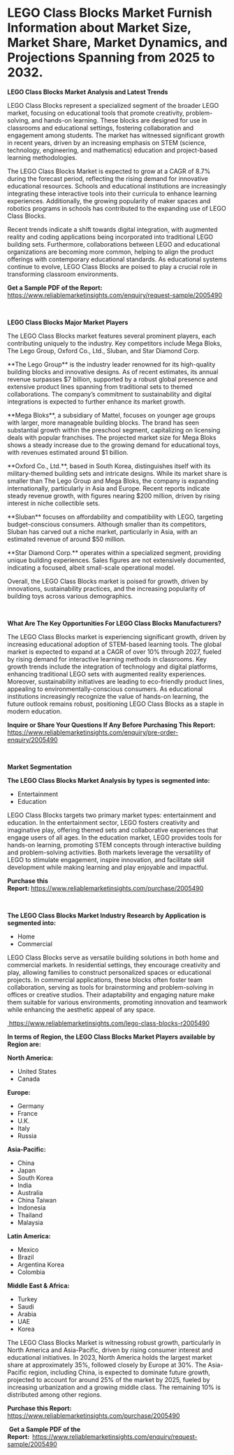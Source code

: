 <p><h1>LEGO Class Blocks Market Furnish Information about Market Size, Market Share, Market Dynamics, and Projections Spanning from 2025 to 2032.</h1></p><p><strong>LEGO Class Blocks Market Analysis and Latest Trends</strong></p>
<p><p>LEGO Class Blocks represent a specialized segment of the broader LEGO market, focusing on educational tools that promote creativity, problem-solving, and hands-on learning. These blocks are designed for use in classrooms and educational settings, fostering collaboration and engagement among students. The market has witnessed significant growth in recent years, driven by an increasing emphasis on STEM (science, technology, engineering, and mathematics) education and project-based learning methodologies.</p><p>The LEGO Class Blocks Market is expected to grow at a CAGR of 8.7% during the forecast period, reflecting the rising demand for innovative educational resources. Schools and educational institutions are increasingly integrating these interactive tools into their curricula to enhance learning experiences. Additionally, the growing popularity of maker spaces and robotics programs in schools has contributed to the expanding use of LEGO Class Blocks.</p><p>Recent trends indicate a shift towards digital integration, with augmented reality and coding applications being incorporated into traditional LEGO building sets. Furthermore, collaborations between LEGO and educational organizations are becoming more common, helping to align the product offerings with contemporary educational standards. As educational systems continue to evolve, LEGO Class Blocks are poised to play a crucial role in transforming classroom environments.</p></p>
<p><strong>Get a Sample PDF of the Report:&nbsp;</strong> <a href="https://www.reliablemarketinsights.com/enquiry/request-sample/2005490?utm_campaign=2183&utm_medium=2&utm_source=Github&utm_content=ia&utm_term=15042025&utm_id=lego-class-blocks">https://www.reliablemarketinsights.com/enquiry/request-sample/2005490</a></p>
<p>&nbsp;</p>
<p><strong>LEGO Class Blocks Major Market Players</strong></p>
<p><p>The LEGO Class Blocks market features several prominent players, each contributing uniquely to the industry. Key competitors include Mega Bloks, The Lego Group, Oxford Co., Ltd., Sluban, and Star Diamond Corp.</p><p>**The Lego Group** is the industry leader renowned for its high-quality building blocks and innovative designs. As of recent estimates, its annual revenue surpasses $7 billion, supported by a robust global presence and extensive product lines spanning from traditional sets to themed collaborations. The company’s commitment to sustainability and digital integrations is expected to further enhance its market growth.</p><p>**Mega Bloks**, a subsidiary of Mattel, focuses on younger age groups with larger, more manageable building blocks. The brand has seen substantial growth within the preschool segment, capitalizing on licensing deals with popular franchises. The projected market size for Mega Bloks shows a steady increase due to the growing demand for educational toys, with revenues estimated around $1 billion.</p><p>**Oxford Co., Ltd.**, based in South Korea, distinguishes itself with its military-themed building sets and intricate designs. While its market share is smaller than The Lego Group and Mega Bloks, the company is expanding internationally, particularly in Asia and Europe. Recent reports indicate steady revenue growth, with figures nearing $200 million, driven by rising interest in niche collectible sets.</p><p>**Sluban** focuses on affordability and compatibility with LEGO, targeting budget-conscious consumers. Although smaller than its competitors, Sluban has carved out a niche market, particularly in Asia, with an estimated revenue of around $50 million.</p><p>**Star Diamond Corp.** operates within a specialized segment, providing unique building experiences. Sales figures are not extensively documented, indicating a focused, albeit small-scale operational model.</p><p>Overall, the LEGO Class Blocks market is poised for growth, driven by innovations, sustainability practices, and the increasing popularity of building toys across various demographics.</p></p>
<p>&nbsp;</p>
<p><strong>What Are The Key Opportunities For LEGO Class Blocks Manufacturers?</strong></p>
<p><p>The LEGO Class Blocks market is experiencing significant growth, driven by increasing educational adoption of STEM-based learning tools. The global market is expected to expand at a CAGR of over 10% through 2027, fueled by rising demand for interactive learning methods in classrooms. Key growth trends include the integration of technology and digital platforms, enhancing traditional LEGO sets with augmented reality experiences. Moreover, sustainability initiatives are leading to eco-friendly product lines, appealing to environmentally-conscious consumers. As educational institutions increasingly recognize the value of hands-on learning, the future outlook remains robust, positioning LEGO Class Blocks as a staple in modern education.</p></p>
<p><strong>Inquire or Share Your Questions If Any Before Purchasing This Report:</strong> <a href="https://www.reliablemarketinsights.com/enquiry/pre-order-enquiry/2005490?utm_campaign=2183&utm_medium=2&utm_source=Github&utm_content=ia&utm_term=15042025&utm_id=lego-class-blocks">https://www.reliablemarketinsights.com/enquiry/pre-order-enquiry/2005490</a></p>
<p>&nbsp;</p>
<p><strong>Market Segmentation</strong></p>
<p><strong>The LEGO Class Blocks Market Analysis by types is segmented into:</strong></p>
<p><ul><li>Entertainment</li><li>Education</li></ul></p>
<p><p>LEGO Class Blocks targets two primary market types: entertainment and education. In the entertainment sector, LEGO fosters creativity and imaginative play, offering themed sets and collaborative experiences that engage users of all ages. In the education market, LEGO provides tools for hands-on learning, promoting STEM concepts through interactive building and problem-solving activities. Both markets leverage the versatility of LEGO to stimulate engagement, inspire innovation, and facilitate skill development while making learning and play enjoyable and impactful.</p></p>
<p><strong>Purchase this Report:&nbsp;</strong><a href="https://www.reliablemarketinsights.com/purchase/2005490?utm_campaign=2183&utm_medium=2&utm_source=Github&utm_content=ia&utm_term=15042025&utm_id=lego-class-blocks">https://www.reliablemarketinsights.com/purchase/2005490</a></p>
<p>&nbsp;</p>
<p><strong>The LEGO Class Blocks Market Industry Research by Application is segmented into:</strong></p>
<p><ul><li>Home</li><li>Commercial</li></ul></p>
<p><p>LEGO Class Blocks serve as versatile building solutions in both home and commercial markets. In residential settings, they encourage creativity and play, allowing families to construct personalized spaces or educational projects. In commercial applications, these blocks often foster team collaboration, serving as tools for brainstorming and problem-solving in offices or creative studios. Their adaptability and engaging nature make them suitable for various environments, promoting innovation and teamwork while enhancing the aesthetic appeal of any space.</p></p>
<p><a href="https://www.reliablemarketinsights.com/lego-class-blocks-r2005490?utm_campaign=2183&utm_medium=2&utm_source=Github&utm_content=ia&utm_term=15042025&utm_id=lego-class-blocks">&nbsp;https://www.reliablemarketinsights.com/lego-class-blocks-r2005490</a></p>
<p><strong>In terms of Region, the LEGO Class Blocks Market Players available by Region are:</strong></p>
<p>
    <p> <strong> North America: </strong>
        <ul>
            <li>United States</li>
            <li>Canada</li>
        </ul>
        </p> 
    <p> <strong> Europe: </strong>
        <ul>
            <li>Germany</li>
            <li>France</li>
            <li>U.K.</li>
            <li>Italy</li>
            <li>Russia</li>
        </ul>
        </p> 
    <p> <strong> Asia-Pacific: </strong>
        <ul>
            <li>China</li>
            <li>Japan</li>
            <li>South Korea</li>
            <li>India</li>
            <li>Australia</li>
            <li>China Taiwan</li>
            <li>Indonesia</li>
            <li>Thailand</li>
            <li>Malaysia</li>
        </ul>
        </p> 
    <p> <strong> Latin America: </strong>
        <ul>
            <li>Mexico</li>
            <li>Brazil</li>
            <li>Argentina Korea</li>
            <li>Colombia</li>
        </ul>
        </p> 
    <p> <strong> Middle East & Africa: </strong>
        <ul>
            <li>Turkey</li>
            <li>Saudi</li>
            <li>Arabia</li>
            <li>UAE</li>
            <li>Korea</li>
        </ul>
    </p>
    </p>
<p><p>The LEGO Class Blocks Market is witnessing robust growth, particularly in North America and Asia-Pacific, driven by rising consumer interest and educational initiatives. In 2023, North America holds the largest market share at approximately 35%, followed closely by Europe at 30%. The Asia-Pacific region, including China, is expected to dominate future growth, projected to account for around 25% of the market by 2025, fueled by increasing urbanization and a growing middle class. The remaining 10% is distributed among other regions.</p></p>
<p><strong>Purchase this Report: </strong><a href="https://www.reliablemarketinsights.com/purchase/2005490?utm_campaign=2183&utm_medium=2&utm_source=Github&utm_content=ia&utm_term=15042025&utm_id=lego-class-blocks">https://www.reliablemarketinsights.com/purchase/2005490</a></p>
<p>&nbsp;<strong>Get a Sample PDF of the Report:&nbsp;&nbsp;</strong><a href="https://www.reliablemarketinsights.com/enquiry/request-sample/2005490?utm_campaign=2183&utm_medium=2&utm_source=Github&utm_content=ia&utm_term=15042025&utm_id=lego-class-blocks">https://www.reliablemarketinsights.com/enquiry/request-sample/2005490</a></p>
<p><strong></strong></p>
<p><p></p><p></p><p></p></p>